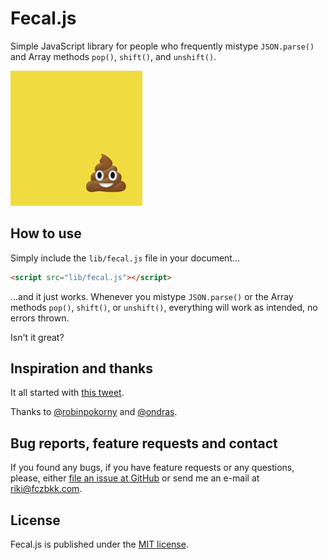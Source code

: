 # Fecal.js

Simple JavaScript library for people who frequently mistype `JSON.parse()` and Array methods `pop()`, `shift()`, and `unshift()`.

![Fecal.js logo](assets/fecal.js.png)

## How to use

Simply include the `lib/fecal.js` file in your document...

```html
<script src="lib/fecal.js"></script>
```

...and it just works. Whenever you mistype `JSON.parse()` or the Array methods `pop()`, `shift()`, or `unshift()`, everything will work as intended, no errors thrown.

Isn't it great?

## Inspiration and thanks

It all started with [this tweet](https://twitter.com/fczbkk/status/610708178154725376).

Thanks to [@robinpokorny](https://github.com/robinpokorny) and [@ondras](https://github.com/ondras).

## Bug reports, feature requests and contact

If you found any bugs, if you have feature requests or any questions, please, either [file an issue at GitHub](https://github.com/fczbkk/fecal/issues) or send me an e-mail at [riki@fczbkk.com](mailto:riki@fczbkk.com).

## License

Fecal.js is published under the [MIT license](https://github.com/fczbkk/fecal/blob/master/LICENSE).
